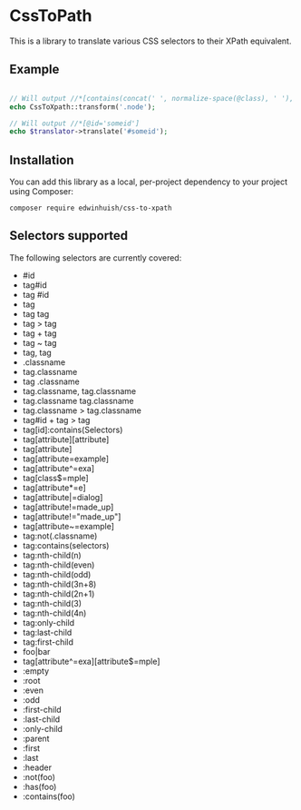 # CssToPath

This is a library to translate various CSS selectors to their XPath equivalent.

## Example

```php

// Will output //*[contains(concat(' ', normalize-space(@class), ' '), ' node ')]
echo CssToXpath::transform('.node');

// Will output //*[@id='someid']
echo $translator->translate('#someid');

```

## Installation

You can add this library as a local, per-project dependency to your project using Composer:

```
composer require edwinhuish/css-to-xpath
```

## Selectors supported

The following selectors are currently covered:

- #id
- tag#id
- tag #id
- tag
- tag tag
- tag > tag
- tag + tag
- tag ~ tag
- tag, tag
- .classname
- tag.classname
- tag .classname
- tag.classname, tag.classname
- tag.classname tag.classname
- tag.classname > tag.classname
- tag#id + tag > tag
- tag[id]:contains(Selectors)
- tag[attribute][attribute]
- tag[attribute]
- tag[attribute=example]
- tag[attribute^=exa]
- tag[class$=mple]
- tag[attribute*=e]
- tag[attribute|=dialog]
- tag[attribute!=made_up]
- tag[attribute!="made_up"]
- tag[attribute~=example]
- tag:not(.classname)
- tag:contains(selectors)
- tag:nth-child(n)
- tag:nth-child(even)
- tag:nth-child(odd)
- tag:nth-child(3n+8)
- tag:nth-child(2n+1)
- tag:nth-child(3)
- tag:nth-child(4n)
- tag:only-child
- tag:last-child
- tag:first-child
- foo|bar
- tag[attribute^=exa][attribute$=mple]
- :empty
- :root
- :even
- :odd
- :first-child
- :last-child
- :only-child
- :parent
- :first
- :last
- :header
- :not(foo)
- :has(foo)
- :contains(foo)

